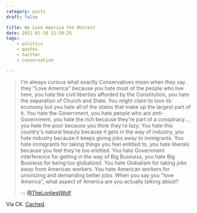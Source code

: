 ```yaml
---
category: posts
draft: false

title: We Love America the Mostest
date: 2021-01-18 12:59:25
tags:
    - politics
    - quotes
    - twitter
    - conservatism

---
```


> I'm always curious what exactly Conservatives mean when they say they "Love America" because you hate most of the people who live here, you hate the civil liberties afforded by the Constitution, you hate the separation of Church and State. You might claim to love its economy but you hate all of the states that make up the largest part of it. You hate the Government, you hate people who are _anti_-Government, you hate the rich because they're part of a conspiracy..., you hate the poor because you think they're lazy. You hate this country's natural beauty because it gets in the way of industry, you hate industry because it keeps giving jobs away to immigrants. You hate immigrants for taking things you feel entitled to, you hate liberals because you feel they're too entitled. You hate Government interference for getting in the way of Big Business, you hate Big Business for being too globalized. You hate Globalism for taking jobs away from American workers. You hate American workers for unionizing and demanding better jobs. When you say you "love America", what aspect of America are you actually talking about?
>
> -- [@TheLonliestWolf](https://twitter.com/ladyogrady/status/1350275055834574848)

Via CK. [Cached](/misc/c/conservatives-love-america.mp4).

